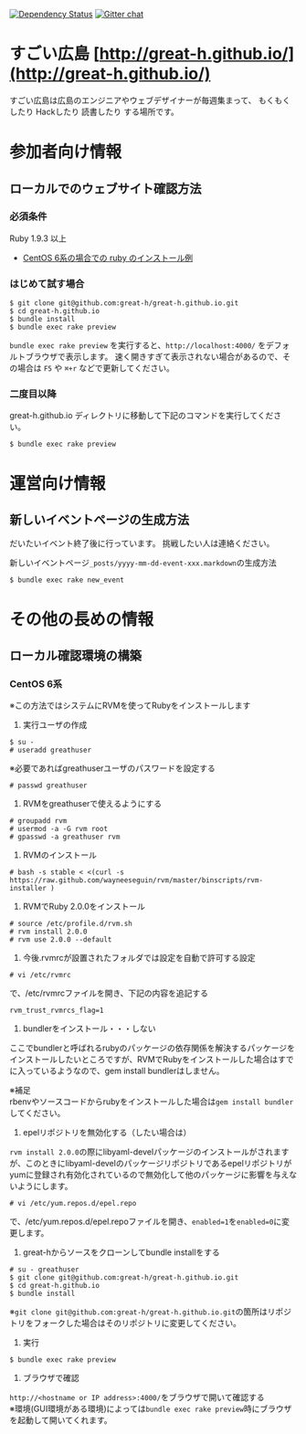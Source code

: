 [![Dependency Status](https://gemnasium.com/great-h/great-h.github.io.png)](https://gemnasium.com/great-h/great-h.github.io)
[![Gitter chat](https://badges.gitter.im/great-h.png)](https://gitter.im/great-h)

# すごい広島 [http://great-h.github.io/](http://great-h.github.io/)

すごい広島は広島のエンジニアやウェブデザイナーが毎週集まって、 もくもくしたり Hackしたり 読書したり する場所です。


# 参加者向け情報

## ローカルでのウェブサイト確認方法

### 必須条件

Ruby 1.9.3 以上

* [CentOS 6系の場合での ruby のインストール例](#centos-6-install)

### はじめて試す場合

```
$ git clone git@github.com:great-h/great-h.github.io.git
$ cd great-h.github.io
$ bundle install
$ bundle exec rake preview
```

`bundle exec rake preview` を実行すると、`http://localhost:4000/` をデフォルトブラウザで表示します。
速く開きすぎて表示されない場合があるので、その場合は `F5` や `⌘+r` などで更新してください。

### 二度目以降

great-h.github.io ディレクトリに移動して下記のコマンドを実行してください。

```
$ bundle exec rake preview
```


# 運営向け情報

## 新しいイベントページの生成方法

だいたいイベント終了後に行っています。
挑戦したい人は連絡ください。

新しいイベントページ`_posts/yyyy-mm-dd-event-xxx.markdown`の生成方法

```
$ bundle exec rake new_event
```


# その他の長めの情報

## ローカル確認環境の構築

<h3 id="centos-6-install">CentOS 6系</h3>

※この方法ではシステムにRVMを使ってRubyをインストールします

1. 実行ユーザの作成

  ```
  $ su -
  # useradd greathuser
  ```
  ※必要であればgreathuserユーザのパスワードを設定する
  ```
  # passwd greathuser
  ```

1. RVMをgreathuserで使えるようにする

  ```
  # groupadd rvm
  # usermod -a -G rvm root
  # gpasswd -a greathuser rvm
  ```

1. RVMのインストール

  ```
  # bash -s stable < <(curl -s https://raw.github.com/wayneeseguin/rvm/master/binscripts/rvm-installer )
  ```

1. RVMでRuby 2.0.0をインストール

  ```
  # source /etc/profile.d/rvm.sh
  # rvm install 2.0.0
  # rvm use 2.0.0 --default
  ```

1. 今後.rvmrcが設置されたフォルダでは設定を自動で許可する設定

  ```
  # vi /etc/rvmrc
  ```
  で、/etc/rvmrcファイルを開き、下記の内容を追記する
  ```
  rvm_trust_rvmrcs_flag=1
  ```

1. bundlerをインストール・・・しない

  ここでbundlerと呼ばれるrubyのパッケージの依存関係を解決するパッケージをインストールしたいところですが、RVMでRubyをインストールした場合はすでに入っているようなので、gem install bundlerはしません。

  ※補足<br>
  rbenvやソースコードからrubyをインストールした場合は`gem install bundler`してください。

1. epelリポジトリを無効化する（したい場合は）

  `rvm install 2.0.0`の際にlibyaml-develパッケージのインストールがされますが、このときにlibyaml-develのパッケージリポジトリであるepelリポジトリがyumに登録され有効化されているので無効化して他のパッケージに影響を与えないようにします。
  ```
  # vi /etc/yum.repos.d/epel.repo
  ```
  で、/etc/yum.repos.d/epel.repoファイルを開き、`enabled=1`を`enabled=0`に変更します。

1. great-hからソースをクローンしてbundle installをする

  ```
  # su - greathuser
  $ git clone git@github.com:great-h/great-h.github.io.git
  $ cd great-h.github.io
  $ bundle install
  ```
  ※`git clone git@github.com:great-h/great-h.github.io.git`の箇所はリポジトリをフォークした場合はそのリポジトリに変更してください。

1. 実行

  ```
  $ bundle exec rake preview
  ```

1. ブラウザで確認

  `http://<hostname or IP address>:4000/`をブラウザで開いて確認する<br>
  ※環境(GUI環境がある環境)によっては`bundle exec rake preview`時にブラウザを起動して開いてくれます。
